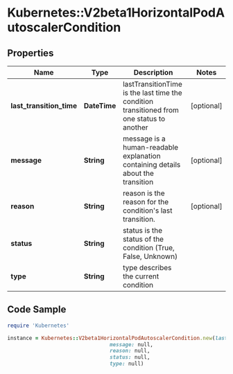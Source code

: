 # Kubernetes::V2beta1HorizontalPodAutoscalerCondition

## Properties

Name | Type | Description | Notes
------------ | ------------- | ------------- | -------------
**last_transition_time** | **DateTime** | lastTransitionTime is the last time the condition transitioned from one status to another | [optional] 
**message** | **String** | message is a human-readable explanation containing details about the transition | [optional] 
**reason** | **String** | reason is the reason for the condition&#39;s last transition. | [optional] 
**status** | **String** | status is the status of the condition (True, False, Unknown) | 
**type** | **String** | type describes the current condition | 

## Code Sample

```ruby
require 'Kubernetes'

instance = Kubernetes::V2beta1HorizontalPodAutoscalerCondition.new(last_transition_time: null,
                                 message: null,
                                 reason: null,
                                 status: null,
                                 type: null)
```


